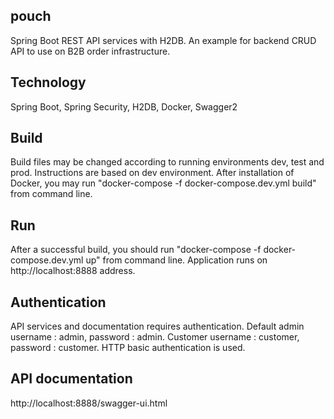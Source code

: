 ## pouch
Spring Boot REST API services with H2DB. An example for backend CRUD API to use on B2B order infrastructure.

## Technology
Spring Boot, Spring Security, H2DB, Docker, Swagger2

## Build
Build files may be changed according to running environments dev, test and prod. Instructions are based on dev environment.
After installation of Docker, you may run "docker-compose -f docker-compose.dev.yml build" from command line.

## Run
After a successful build, you should run "docker-compose -f docker-compose.dev.yml up" from command line. Application runs on http://localhost:8888 address.

## Authentication
API services and documentation requires authentication. Default admin username : admin, password : admin. Customer username : customer, password : customer. HTTP basic authentication is used.

## API documentation
http://localhost:8888/swagger-ui.html
